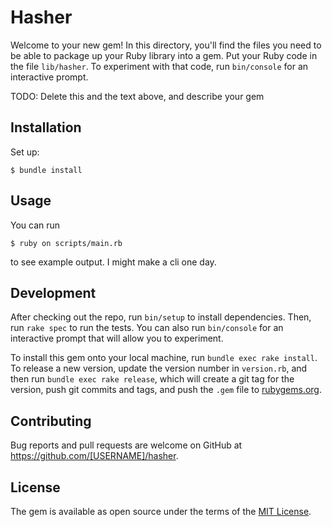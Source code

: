 # Hasher

Welcome to your new gem! In this directory, you'll find the files you need to be able to package up your Ruby library into a gem. Put your Ruby code in the file `lib/hasher`. To experiment with that code, run `bin/console` for an interactive prompt.

TODO: Delete this and the text above, and describe your gem

## Installation
Set up:

    $ bundle install

## Usage

You can run 

    $ ruby on scripts/main.rb 
    
to see example output. I might make a cli one day.

## Development

After checking out the repo, run `bin/setup` to install dependencies. Then, run `rake spec` to run the tests. You can also run `bin/console` for an interactive prompt that will allow you to experiment.

To install this gem onto your local machine, run `bundle exec rake install`. To release a new version, update the version number in `version.rb`, and then run `bundle exec rake release`, which will create a git tag for the version, push git commits and tags, and push the `.gem` file to [rubygems.org](https://rubygems.org).

## Contributing

Bug reports and pull requests are welcome on GitHub at https://github.com/[USERNAME]/hasher.


## License

The gem is available as open source under the terms of the [MIT License](https://opensource.org/licenses/MIT).
